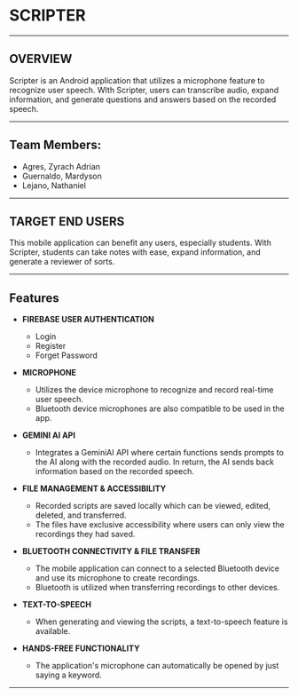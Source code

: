 # SCRIPTER

---

## OVERVIEW
Scripter is an Android application that utilizes a microphone feature to recognize user speech. WIth Scripter, users can transcribe audio, expand information, and generate questions and answers based on the recorded speech.

---

## Team Members:
- Agres, Zyrach Adrian
- Guernaldo, Mardyson
- Lejano, Nathaniel
  
---

## TARGET END USERS
This mobile application can benefit any users, especially students. With Scripter, students can take notes with ease, expand information, and generate a reviewer of sorts.

---

## Features
- **FIREBASE USER AUTHENTICATION**
  - Login
  - Register
  - Forget Password
    
- **MICROPHONE**
  - Utilizes the device microphone to recognize and record real-time user speech.
  - Bluetooth device microphones are also compatible to be used in the app. 
  
- **GEMINI AI API**
  - Integrates a GeminiAI API where certain functions sends prompts to the AI along with the recorded audio. In return, the AI sends back information based on the recorded speech.
  
- **FILE MANAGEMENT & ACCESSIBILITY**
  - Recorded scripts are saved locally which can be viewed, edited, deleted, and transferred.
  - The files have exclusive accessibility where users can only view the recordings they had saved.
  
- **BLUETOOTH CONNECTIVITY & FILE TRANSFER**
  - The mobile application can connect to a selected Bluetooth device and use its microphone to create recordings.
  - Bluetooth is utilized when transferring recordings to other devices.
  
- **TEXT-TO-SPEECH**
  - When generating and viewing the scripts, a text-to-speech feature is available.
  
- **HANDS-FREE FUNCTIONALITY**
  - The application's microphone can automatically be opened by just saying a keyword. 
  
---
